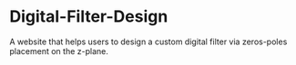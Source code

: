 # Digital-Filter-Design
A website that helps users to design a custom digital filter via zeros-poles placement on the z-plane.
